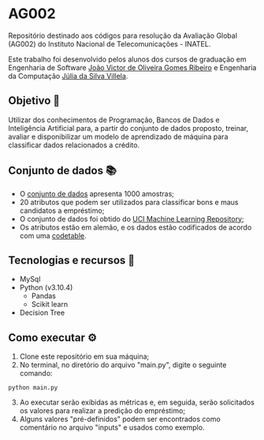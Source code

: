 # AG002
Repositório destinado aos códigos para resolução da Avaliação Global (AG002) do Instituto Nacional de Telecomunicações - INATEL.

Este trabalho foi desenvolvido pelos alunos dos cursos de graduação em Engenharia de Software <a href="https://github.com/jvoliveirag">João Victor de Oliveira Gomes Ribeiro</a> e Engenharia da Computação <a href="https://github.com/juvillela12">Júlia da Silva Villela</a>.

## Objetivo 🎯
 Utilizar dos  conhecimentos  de  Programação,  Bancos  de  Dados  e  Inteligência  Artificial  para,  a  partir do conjunto de dados proposto, treinar, avaliar e disponibilizar um modelo de aprendizado de máquina para classificar dados relacionados a crédito.

 ## Conjunto de dados 📚
 - O <a href="https://raw.githubusercontent.com/marcelovca90-inatel/AG002/main/statlog-germancredit.sql">conjunto de dados</a> apresenta 1000 amostras;
 - 20  atributos  que  podem ser utilizados para classificar bons e maus candidatos a empréstimo;
 - O conjunto de dados foi obtido do <a href="https://archive.ics.uci.edu/ml/datasets/South+German+Credit+%28UPDATE%29">UCI Machine Learning Repository</a>;
 - Os atributos estão em alemão, e os dados estão codificados de acordo com uma <a href="https://raw.githubusercontent.com/marcelovca90-inatel/AG002/main/codetable.txt">codetable</a>.

## Tecnologias e recursos 🚀
- MySql
- Python (v3.10.4)
    - Pandas
    - Scikit learn
- Decision Tree

## Como executar ⚙️
1. Clone este repositório em sua máquina;
2. No terminal, no diretório do arquivo "main.py", digite o seguinte comando:
```
python main.py
```
3. Ao executar serão exibidas as métricas e, em seguida, serão solicitados os valores para realizar a predição do empréstimo;
4. Alguns valores "pré-definidos" podem ser encontrados como comentário no arquivo "inputs" e usados como exemplo.